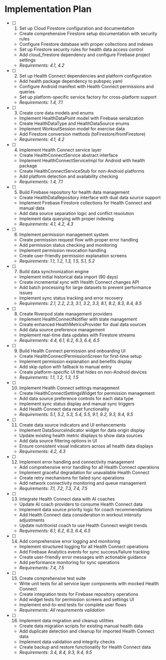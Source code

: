# Implementation Plan

- [ ] 1. Set up Cloud Firestore configuration and documentation
  - Create comprehensive Firestore setup documentation with security rules
  - Configure Firestore database with proper collections and indexes
  - Set up Firestore security rules for health data access control
  - Add cloud_firestore dependency and configure Firebase project settings
  - _Requirements: 4.1, 4.2_

- [ ] 2. Set up Health Connect dependencies and platform configuration
  - Add health package dependency to pubspec.yaml
  - Configure Android manifest with Health Connect permissions and queries
  - Set up platform-specific service factory for cross-platform support
  - _Requirements: 1.4, 7.1_

- [ ] 3. Create core data models and enums
  - Implement HealthDataPoint model with Firebase serialization
  - Create HealthDataType and HealthDataSource enums
  - Implement WorkoutSession model for exercise data
  - Add Firestore conversion methods (toFirestore/fromFirestore)
  - _Requirements: 4.1, 4.2_

- [ ] 4. Implement Health Connect service layer
  - Create HealthConnectService abstract interface
  - Implement HealthConnectServiceImpl for Android with health package
  - Create HealthConnectServiceStub for non-Android platforms
  - Add platform detection and availability checking
  - _Requirements: 1.4, 7.1_

- [ ] 5. Build Firebase repository for health data management
  - Create HealthDataRepository interface with dual data source support
  - Implement Firebase Firestore collections for Health Connect and manual data
  - Add data source separation logic and conflict resolution
  - Implement data querying with proper indexing
  - _Requirements: 4.1, 4.2, 4.3_

- [ ] 6. Implement permission management system
  - Create permission request flow with proper error handling
  - Add permission status checking and monitoring
  - Implement permission revocation handling
  - Create user-friendly permission explanation screens
  - _Requirements: 1.1, 1.2, 1.3, 1.5, 5.1, 5.2_

- [ ] 7. Build data synchronization engine
  - Implement initial historical data import (90 days)
  - Create incremental sync with Health Connect changes API
  - Add batch processing for large datasets to prevent performance issues
  - Implement sync status tracking and error recovery
  - _Requirements: 2.1, 2.2, 2.3, 3.1, 3.2, 3.3, 8.1, 8.2, 8.3, 8.4, 8.5_

- [ ] 8. Create Riverpod state management providers
  - Implement HealthConnectNotifier with state management
  - Create enhanced HealthMetricsProvider for dual data sources
  - Add data source preference management
  - Implement real-time data updates with Firestore streams
  - _Requirements: 4.4, 6.1, 6.2, 6.3, 6.4, 6.5_

- [ ] 9. Build Health Connect permission and onboarding UI
  - Create HealthConnectPermissionScreen for first-time setup
  - Implement permission explanation and benefits display
  - Add skip option with fallback to manual entry
  - Create platform-specific UI that hides on non-Android devices
  - _Requirements: 1.1, 1.2, 1.3, 1.5_

- [ ] 10. Implement Health Connect settings management
  - Create HealthConnectSettingsWidget for permission management
  - Add data source preference controls for each data type
  - Implement sync status display and manual sync triggers
  - Add Health Connect data reset functionality
  - _Requirements: 5.1, 5.2, 5.3, 5.4, 5.5, 9.1, 9.2, 9.3, 9.4, 9.5_

- [ ] 11. Create data source indicators and UI enhancements
  - Implement DataSourceIndicator widget for data origin display
  - Update existing health metric displays to show data sources
  - Add data source filtering options in UI
  - Ensure consistent visual indicators across all health data displays
  - _Requirements: 4.2, 4.3_

- [ ] 12. Implement error handling and connectivity management
  - Add comprehensive error handling for all Health Connect operations
  - Implement graceful degradation for unavailable Health Connect
  - Create retry mechanisms for failed sync operations
  - Add network connectivity monitoring and queue management
  - _Requirements: 7.1, 7.2, 7.3, 7.4, 7.5_

- [ ] 13. Integrate Health Connect data with AI coaches
  - Update AI coach providers to consume Health Connect data
  - Implement data source priority logic for coach recommendations
  - Add Health Connect data consideration in workout intensity adjustments
  - Update nutritionist coach to use Health Connect weight trends
  - _Requirements: 6.1, 6.2, 6.3, 6.4, 6.5_

- [ ] 14. Add comprehensive error logging and monitoring
  - Implement structured logging for all Health Connect operations
  - Add Firebase Analytics events for sync success/failure tracking
  - Create user-friendly error messages with actionable guidance
  - Add performance monitoring for sync operations
  - _Requirements: 7.4, 7.5_

- [ ] 15. Create comprehensive test suite
  - Write unit tests for all service layer components with mocked Health Connect
  - Create integration tests for Firebase repository operations
  - Add widget tests for permission screens and settings UI
  - Implement end-to-end tests for complete user flows
  - _Requirements: All requirements validation_

- [ ] 16. Implement data migration and cleanup utilities
  - Create data migration scripts for existing manual health data
  - Add duplicate detection and cleanup for imported Health Connect data
  - Implement data validation and integrity checks
  - Create backup and restore functionality for Health Connect data
  - _Requirements: 3.4, 8.4, 9.3, 9.4, 9.5_